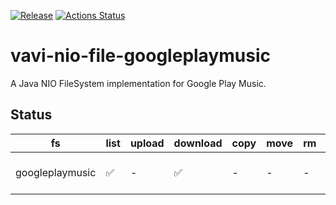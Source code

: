 [![Release](https://jitpack.io/v/umjammer/vavi-nio-file-googleplaymusic.svg)](https://jitpack.io/#umjammer/vavi-nio-file-googleplaymusic) [![Actions Status](https://github.com/umjammer/vavi-nio-file-googleplaymusic/workflows/Java%20CI/badge.svg)](https://github.com/umjammer/vavi-nio-file-googleplaymusic/actions)

# vavi-nio-file-googleplaymusic

A Java NIO FileSystem implementation for Google Play Music.

## Status

| fs        | list | upload | download | copy | move | rm | mkdir | cache | watch | library |
|-----------|------|--------|----------|------|------|----|-------|-------|-------|---------|
| googleplaymusic | ✅   | -    | ✅      | -   | -   | - | -    | -    | -     | [vavi-nio-file-googleplaymusic](https://github.com/umjammer/vavi-nio-file-googleplaymusic), [gplaymusic](https://github.com/umjammer/gplaymusic) |
